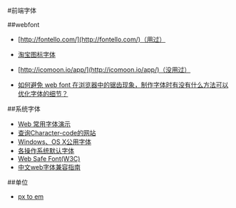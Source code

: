 #前端字体


##webfont

* [http://fontello.com/](http://fontello.com/)（用过）
* [淘宝图标字体](http://www.iconfont.cn/)
* [http://icomoon.io/app/](http://icomoon.io/app/)（没用过）

* [如何避免 web font 在浏览器中的锯齿现象，制作字体时有没有什么方法可以优化字体的细节？](http://www.zhihu.com/question/20367702)

##系统字体

* [Web 常用字体演示](http://code.ciaoca.com/html/webfont/)
* [查询Character-code的网站](http://www.character-code.com/)
* [Windows、OS X公用字体](http://www.ampsoft.net/webdesign-l/WindowsMacFonts.html)
* [各操作系统默认字体](http://www.granneman.com/webdev/coding/css/fonts-and-formatting/default-fonts/)
* [Web Safe Font(W3C)](http://www.w3schools.com/cssref/css_websafe_fonts.asp)
* [中文web字体兼容指南](https://ruby-china.org/topics/14005)

##单位

* [px to em](http://pxtoem.com/)



